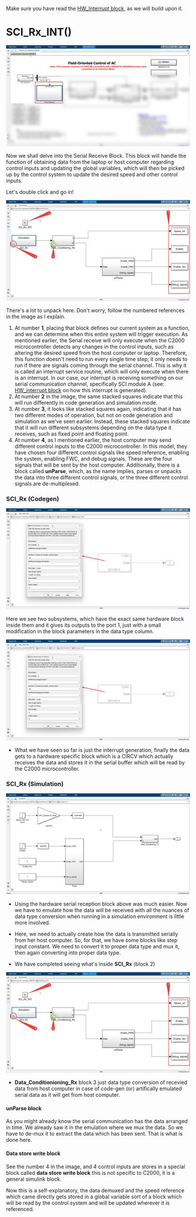 Make sure you have read the [HW\_Interrupt block](./HW\_Interrupt.md), as we will build upon it.

# SCI\_Rx\_INT()

![alt text](image-7.png)

Now we shall delve into the Serial Receive Block. This block will handle the function of obtaining data from the laptop or host computer regarding control inputs and updating the global variables, which will then be picked up by the control system to update the desired speed and other control inputs.

Let's double click and go in!

![alt text](image-8.png)

There's a lot to unpack here. Don't worry, follow the numbered references in the image as I explain.

1. At number **1**, placing that block defines our current system as a function, and we can determine when this entire system will trigger execution. As mentioned earlier, the Serial receive will only execute when the C2000 microcontroller detects any changes in the control inputs, such as altering the desired speed from the host computer or laptop. Therefore, this function doesn't need to run every single time step; it only needs to run if there are signals coming through the serial channel. This is why it is called an interrupt service routine, which will only execute when there is an interrupt. In our case, our interrupt is receiving something on our serial communication channel, specifically SCI module A (see: [HW\_interrupt block](./HW\_Interrupt.md) on how this interrupt is generated).
2. At number **2** in the image, the same stacked squares indicate that this will run differently in code generation and simulation mode.
3. At number **3**, it looks like stacked squares again, indicating that it has two different modes of operation, but not on code generation and simulation as we've seen earlier. Instead, these stacked squares indicate that it will run different subsystems depending on the data type it receives, such as fixed point and floating point.
4. At number **4**, as I mentioned earlier, the host computer may send different control inputs to the C2000 microcontroller. In this model, they have chosen four different control signals like speed reference, enabling the system, enabling FWC, and debug signals. These are the four signals that will be sent by the host computer. Additionally, there is a block called **unParse**, which, as the name implies, parses or unpacks the data into three different control signals, or the three different control signals are de-multiplexed.


### SCI_Rx (Codegen)

![alt text](image-9.png)

Here we see two subsystems, which have the exact same hardware block inside them and it gives its outputs to the port 1, just with a small modification in the block parameters in the data type column.

![alt text](image-10.png)

- What we have seen so far is just the interrupt generation, finally the data gets to a hardware specific block which is a CIRCV which actually receives the data and stores it in the serial buffer which will be read by the C2000 microcontroller.

### SCI_Rx (Simulation)

![alt text](image-11.png)

- Using the hardware serial reception block above was much easier. Now we have to emulate how the data will be received with all the nuances of data type conversion when running in a simulation environment is little more involved. 

- Here, we need to actually create how the data is transmitted serially from her host computer. So, for that, we have some blocks like step input constant. We need to convert it to proper data type and mux it, then again converting into proper data type.
 

- We have completed seeing what's inside **SCI_Rx** (block 2)

![alt text](image-8.png)

- **Data_Conditionioning_Rx** block 3 just data type conversion of recevied data from host computer in case of code-gen (or) artifically emulated serial data as it will get from host computer.

#### unParse block

As you might already know the serial communication has the data arranged in time. We already saw it in the emulation where we mux the data. So we have to de-mux it to extract the data which has been sent. That is what is done here.

#### Data store write block

See the number 4 in the image, and 4 control inputs are stores in a special block called **data store write block** this is not specific to C2000, it is a general simulink block.

Now this is a self-explanatory, the data demuxed and the speed reference which came directly gets stored in a global variable sort of a block which will be read by the control system and will be updated wherever it is referenced.